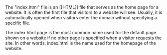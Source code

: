 The "index.html" file is an [[HTML]] file that serves as the home page for a website. It is often the first file that visitors to a website will see. Usually, it is automatically opened when visitors enter the domain without specifying a specific file.

The index.html page is the most common name used for the default page shown on a website if no other page is specified when a visitor requests the site. In other words, index.html is the name used for the homepage of the website.